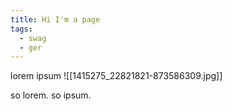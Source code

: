 ```yaml
---
title: Hi I'm a page
tags:
  - swag
  - ger
---
```

lorem ipsum
![[1415275_22821821-873586309.jpg]]

so lorem. so ipsum.